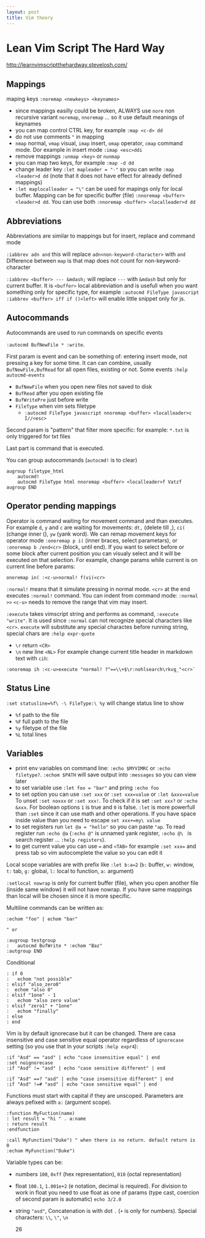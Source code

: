 ```yaml
---
layout: post
title: Vim theory
---
```


# Lean Vim Script The Hard Way

<http://learnvimscriptthehardway.stevelosh.com/>

## Mappings

maping keys `:noremap <newkeys> <keynames>`

* since mappings easilly could be broken, ALWAYS use `nore` non recursive
variant `noremap`, `nnoremap` ... so it use default meanings of keynames
* you can map control CTRL key, for example `:map <c-d> dd`
* do not use comments `"` in mapping
* `nmap` normal, `vmap` visual, `imap` insert, `omap` operator, `cmap` command
mode.
Dor example in insert mode `:imap <esc>ddi`
* remove mappings `:unmap <key>` or `nunmap`
* you can map two keys, for example `:map -d dd`
* change leader key `:let mapleader = "-"` so you can write `:map <leader>d dd`
(note that it does not have effect for already defined mappings)
* `:let maplocalleader = "\"` can be used for mapings only for local buffer.
Mapping can be for specific buffer (file) `:nnoremap <buffer> <leader>d dd`. You
can use both `:nnoremap <buffer> <localleader>d dd`

## Abbreviations

Abbreviations are similar to mappings but for insert, replace and command mode

`:iabbrev adn and` this will replace `adn<non-keyword-character>` with `and`
Difference between `map` is that map does not count for non-keyword-character

`:iabbrev <buffer> --- &mdash;` will replace `---` with `&mdash` but only for
current buffer. It is `<buffer>` local abbreviation and is usefull when you want
something only for specific type, for example `:autocmd FileType javascript
:iabbrev <buffer> iff if ()<left>` will enable little snippet only for js.

## Autocommands

Autocommands are used to run commands on specific events

`:autocmd BufNewFile * :write`.

First param is event and can be something of: entering insert mode, not pressing
a key for some time. It can can combine, usually `BufNewFile,BufRead` for all
open files, existing or not. Some events `:help autocmd-events`

* `BufNewFile` when you open new files not saved to disk
* `BufRead` after you open existing file
* `BufWritePre` just before write
* `FileType` when vim sets filetype
  * `:autocmd FileType javascript nnoremap <buffer> <localleader>c I//<esc>`

Second param is "pattern" that filter more specific: for example: `*.txt` is
only triggered for txt files

Last part is command that is executed.

You can group autocommands (`autocmd!` is to clear)

~~~
augroup filetype_html
    autocmd!
    autocmd FileType html nnoremap <buffer> <localleader>f Vatzf
augroup END
~~~

## Operator pending mappings

Operator is command waiting for movement command and than executes. For example
`d`, `y` and `c` are waiting for movements: `dt,` (delete till ,), `ci(` (change
inner (), `yw` (yank word).
We can remap movement keys for operator mode `:onoremap p i(` (inner braces,
select parametars), or `:onoremap b /end<cr>` (block, until end).
If you want to select before or some block after current position you can
visualy select and it will be executed on that selection.
For example, change params while current is on current line before params:

~~~
onoremap in( :<c-u>normal! f(vi(<cr>
~~~

`:normal!` means that it simulate pressing in normal mode. `<cr>` at the end
executes `:normal!` command. You can indent from command mode: `:normal >>`
`<c-u>` needs to remove the range that vim may insert.

`:execute` takes vimscript string and performs as command, `:execute "write"`.
It is used since `:normal` can not recognize special characters like `<cr>`.
`execute` will substitute any special charactes before running string, special
chars are `:help expr-quote`
* `\r` return `<CR>`
* `\n` new line `<NL>`
For example change current title header in markdown text with `cih`:

~~~
:onoremap ih :<c-u>execute "normal! ?^==\\+$\r:nohlsearch\rkvg_"<cr>`
~~~

## Status Line

`:set statusline=%f\ -\ FileType:\ %y` will change status line to show

* `%f` path to the file
* `%F` full path to the file
* `%y` filetype of the file
* `%L` total lines

## Variables

* print env variables on command line: `:echo $MYVIMRC` or `:echo filetype?`.
 `:echom $PATH` will save output into `:messages` so you can view later
* to set variable use `:let foo = "bar"` and pring `:echo foo`
* to set option you can use `:set xxx` or `:set xxx=value` or `:let &xxx=value`
  To unset `:set noxxx` or `:set xxx!`. To check if it is set `:set xxx?` or
  `:echo &xxx`. For boolean options `1` is true and `0` is false. `:let` is more
  powerfull than `:set` since it can use math and other operations.
  If you have space inside value than you need to escape `set xxx+=my\ value`
* to set registers run `let @a = "hello"` so you can paste `"ap`. To read
  register run `:echo @a` (`:echo @"` is unnamed yank register, `:echo @\ ` is
  search register ... `:help registers`).
* to get current value you can use `=` and `<TAB>` for example `:set xxx=` and
press tab so vim autocomplete the value so you can edit it

Local scope variables are with prefix like `:let b:a=2` (`b:` buffer, `w:`
window, `t:` tab, `g:` global, `l:` local to function, `a:` argument)

`:setlocal nowrap` is only for current buffer (file), when you open another
file (inside same window) it will not have nowrap. If you have same mappings
than local will be chosen since it is more specific.

Multiline commands can be written as:

~~~
:echom "foo" | echom "bar"

" or

:augroup testgroup
:   autocmd BufWrite * :echom "Baz"
:autgroup END
~~~

Conditional

~~~
: if 0
:   echom "not possible"
: elsif "also_zero0"
:  echom "also 0"
: elsif "1one" - 1
:   echom "also zero value"
: elsif "zero1" + "1one"
:   echom "finally"
: else
: end
~~~

Vim is by default ignorecase but it can be changed. There are casa insensitive
and case sensitive equal operator regardless of `ignorecase` setting (so you use
that in your scripts `:help expr4`):

~~~
:if "Asd" == "asd" | echo "case insensitive equal" | end
:set noignorecase
:if "Asd" != "asd" | echo "case sensitive different" | end

:if "Asd" ==? "asd" | echo "case insensitive different" | end
:if "Asd" !=# "asd" | echo "case sensitive equal" | end
~~~

Functions must start with capital if they are unscoped.
Parameters are always pefixed with `a:` (argument scope).

~~~
:function MyFuction(name)
: let result = "hi " . a:name
: return result
:endfunction

:call MyFunction("Duke") " when there is no return. default return is 0
:echom MyFunction("Duke")
~~~

Variable types can be:

* numbers `100`, `0xff` (hex representation), `010` (octal representation)
* float `100.1`, `1.001e+2` (e notation, decimal is required). For division to
  work in float you need to use float as one of params (type cast, coercion of
  second param is automatic) `echo 3/2.0`
* string `"asd"`, Concatenation is with dot `.` (`+` is only for numbers).
  Special characters: `\\`, `\"`, `\n`

  26

